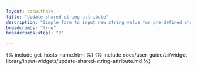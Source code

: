 ```yaml
---
layout: docwithnav
title: "Update shared string attribute"
description: "Simple form to input new string value for pre-defined shared attribute key. The widget is deprecated. Use \"Update Multiple Attributes\" widget. Attribute type and string value type can be selected in widgets data key configuration."
breadcrumbs: "true"
breadcrumbs-steps: "2"

---
```

{% include get-hosts-name.html %}
{% include docs/user-guide/ui/widget-library/input-widgets/update-shared-string-attribute.md %}
